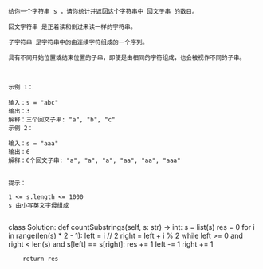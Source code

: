 ```
给你一个字符串 s ，请你统计并返回这个字符串中 回文子串 的数目。

回文字符串 是正着读和倒过来读一样的字符串。

子字符串 是字符串中的由连续字符组成的一个序列。

具有不同开始位置或结束位置的子串，即使是由相同的字符组成，也会被视作不同的子串。

 

示例 1：

输入：s = "abc"
输出：3
解释：三个回文子串: "a", "b", "c"
示例 2：

输入：s = "aaa"
输出：6
解释：6个回文子串: "a", "a", "a", "aa", "aa", "aaa"
 

提示：

1 <= s.length <= 1000
s 由小写英文字母组成
```

```

```
class Solution:
    def countSubstrings(self, s: str) -> int:
        s = list(s)
        res = 0
        for i in range(len(s) * 2 - 1):
            left = i // 2
            right = left + i % 2
            while left >= 0 and right < len(s) and s[left] == s[right]:
                res += 1
                left -= 1
                right += 1
        
        return res
```

```